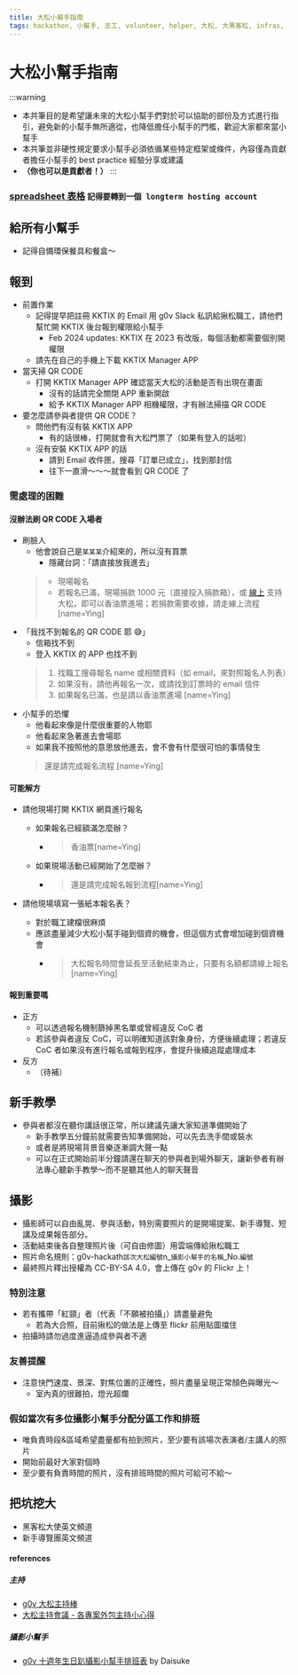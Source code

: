 ```yaml
---
title: 大松小幫手指南
tags: hackathon, 小幫手, 志工, volunteer, helper, 大松, 大黑客松, infras, 基建, 基礎建設
---
```


# 大松小幫手指南

:::warning
- 本共筆目的是希望讓未來的大松小幫手們對於可以協助的部份及方式進行指引，避免新的小幫手無所適從，也降低擔任小幫手的門檻，歡迎大家都來當小幫手
- 本共筆並非硬性規定要求小幫手必須依循某些特定框架或條件，內容僅為貢獻者擔任小幫手的 best practice 經驗分享或建議
- **（你也可以是貢獻者！）**
:::


### [spreadsheet 表格](https://docs.google.com/spreadsheets/d/1uEC0cSncJhAioIqCxBVBTpTXQorRslsdhPsq7mg2grA/edit#gid=0) `記得要轉到一個 longterm hosting account`

## 給所有小幫手
- 記得自備環保餐具和餐盒～

## 報到
- 前置作業
    - 記得提早把註冊 KKTIX 的 Email 用 g0v Slack 私訊給揪松職工，請他們幫忙開 KKTIX 後台報到權限給小幫手
        - Feb 2024 updates: KKTIX 在 2023 有改版，每個活動都需要個別開權限
    - 請先在自己的手機上下載 KKTIX Manager APP
- 當天掃 QR CODE
   - 打開 KKTIX Manager APP 確認當天大松的活動是否有出現在畫面
       - 沒有的話請完全關閉 APP 重新開啟
       - 給予 KKTIX Manager APP 相機權限，才有辦法掃描 QR CODE
- 要怎麼請參與者提供 QR CODE？
    - 問他們有沒有裝 KKTIX APP
        - 有的話很棒，打開就會有大松門票了（如果有登入的話啦）
    - 沒有安裝 KKTIX APP 的話
        - 請到 Email 收件匣，搜尋「訂單已成立」，找到那封信
        - 往下一直滑～～～就會看到 QR CODE 了
### 需處理的困難
#### 沒辦法刷 QR CODE 入場者
- 刷臉人
    - 他會說自己是`某某某`介紹來的，所以沒有買票
        - 隱藏台詞：「請直接放我進去」
    > - 現場報名
    > - 若報名已滿，現場捐款 1000 元（直接投入捐款箱），或 [線上](https://ocf.neticrm.tw/civicrm/contribute/transact?reset=1&id=23) 支持大松，即可以香油票進場；若捐款需要收據，請走線上流程[name=Ying]
- 「我找不到報名的 QR CODE 耶 😅」
    - 信箱找不到
    - 登入 KKTIX 的 APP 也找不到
    > 1. 找職工搜尋報名 name 或相關資料（如 email，來對照報名人列表）
    > 2. 如果沒有，請他再報名一次，或請找到訂票時的 email 信件
    > 3. 如果報名已滿，也是請以香油票進場 [name=Ying]
- 小幫手的恐懼
    - 他看起來像是什麼很重要的人物耶
    - 他看起來急著進去會場耶
    - 如果我不按照他的意思放他進去，會不會有什麼很可怕的事情發生
    > 還是請完成報名流程 [name=Ying]
#### 可能解方
- 請他現場打開 KKTIX 網頁進行報名
    - 如果報名已經額滿怎麼辦？
        - > 香油票[name=Ying]
    - 如果現場活動已經開始了怎麼辦？
        - > 還是請完成報名報到流程[name=Ying]

- 請他現場填寫一張紙本報名表？
    - 對於職工建檔很麻煩
    - 應該盡量減少大松小幫手碰到個資的機會，但這個方式會增加碰到個資機會
        - > 大松報名時間會延長至活動結束為止，只要有名額都請線上報名[name=Ying]

#### 報到重要嗎
- 正方
    - 可以透過報名機制篩掉黑名單或曾經違反 CoC 者
    - 若該參與者違反 CoC，可以明確知道該對象身份，方便後續處理；若違反 CoC 者如果沒有進行報名或報到程序，會提升後續追蹤處理成本
- 反方
    - （待補）

## 新手教學
- 參與者都沒在聽你講話很正常，所以建議先讓大家知道準備開始了
    - 新手教學五分鐘前就需要告知準備開始，可以先去洗手間或裝水
    - 或者是將現場背景音樂逐漸調大聲一點
    - 可以在正式開始前半分鐘請還在聊天的參與者到場外聊天，讓新參者有辦法專心聽新手教學～而不是聽其他人的聊天聲音

## 攝影

- 攝影師可以自由亂晃、參與活動，特別需要照片的是開場提案、新手導覽、短講及成果報告部分。
- 活動結束後各自整理照片後（可自由修圖）用雲端傳給揪松職工
- 照片命名規則：g0v-hackath`該次大松編號`n_`攝影小幫手的名稱`_No.`編號`
- 最終照片釋出授權為 CC-BY-SA 4.0，會上傳在 g0v 的 Flickr 上！


### 特別注意
- 若有攜帶「紅頸」者（代表「不願被拍攝」）請盡量避免
    - 若為大合照，目前揪松的做法是上傳至 flickr 前用貼圖擋住
- 拍攝時請勿過度進逼造成參與者不適

### 友善提醒
- 注意快門速度、景深、對焦位置的正確性，照片盡量呈現正常顏色與曝光～
    - 室內真的很難拍，燈光超爛
    
### 假如當次有多位攝影小幫手分配分區工作和排班
- 唯負責時段&區域希望盡量都有拍到照片，至少要有該場次表演者/主講人的照片
- 開始前最好大家對個時
- 至少要有負責時間的照片，沒有排班時間的照片可給可不給～


## 把坑挖大
- 黑客松大使英文頻道
- 新手導覽團英文頻道

#### references

##### 主持
- [g0v 大松主持棒](/w_lvezP3RsWyXAtXiAvSkw)
- [大松主持會議 - 各專案外包主持小心得](https://g0v.hackmd.io/KuFxtnGoSCGwJtdYucXXsA?view)

##### 攝影小幫手
- [g0v 十週年生日趴攝影小幫手排班表](/bxJ09KaVTd-qP3lRcRzT7Q) by Daisuke